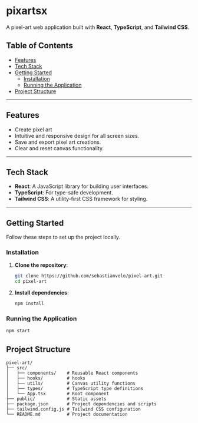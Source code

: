 # pixartsx

A pixel-art web application built with **React**, **TypeScript**, and **Tailwind CSS**.

## Table of Contents

- [Features](#features)
- [Tech Stack](#tech-stack)
- [Getting Started](#getting-started)
  - [Installation](#installation)
  - [Running the Application](#running-the-application)
- [Project Structure](#project-structure)

---

## Features

- Create pixel art
- Intuitive and responsive design for all screen sizes.
- Save and export pixel art creations.
- Clear and reset canvas functionality.

---

## Tech Stack

- **React**: A JavaScript library for building user interfaces.
- **TypeScript**: For type-safe development.
- **Tailwind CSS**: A utility-first CSS framework for styling.

---

## Getting Started

Follow these steps to set up the project locally.

### Installation

1. **Clone the repository**:

   ```bash
   git clone https://github.com/sebastianvelo/pixel-art.git
   cd pixel-art
   ```

2. **Install dependencies**:

   ```bash
   npm install
   ```

### Running the Application

   ```bash
   npm start
   ```

## Project Structure
```
pixel-art/
├── src/
│   ├── components/    # Reusable React components
│   ├── hooks/         # hooks
│   ├── utils/         # Canvas utility functions
│   ├── types/         # TypeScript type definitions
│   └── App.tsx        # Root component
├── public/            # Static assets
├── package.json       # Project dependencies and scripts
├── tailwind.config.js # Tailwind CSS configuration
└── README.md          # Project documentation
```
